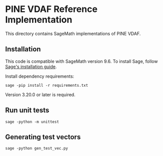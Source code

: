 # PINE VDAF Reference Implementation

This directory contains SageMath implementations of PINE VDAF.

## Installation

This code is compatible with SageMath version 9.6. To install Sage,
follow [Sage's installation guide](https://doc.sagemath.org/html/en/installation/index.html).

Install dependency requirements:

```
sage -pip install -r requirements.txt
```

Version 3.20.0 or later is required.

## Run unit tests

```
sage -python -m unittest
```

## Generating test vectors

```
sage -python gen_test_vec.py
```
